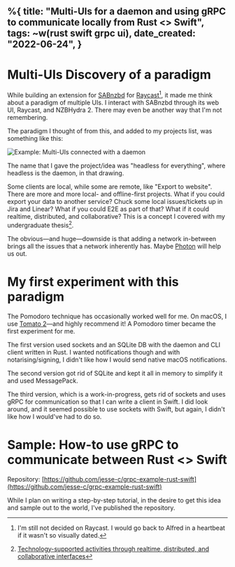%{
    title: "Multi-UIs for a daemon and using gRPC to communicate locally from Rust <> Swift",
    tags: ~w(rust swift grpc ui),
    date_created: "2022-06-24",
}
---
# Multi-UIs Discovery of a paradigm

While building an extension for [SABnzbd](https://www.raycast.com/jns/sabnzbd) for [Raycast](https://www.raycast.com)[^1], it made me think about a paradigm of multiple UIs. I interact with SABnzbd through its web UI, Raycast, and NZBHydra 2. There may even be another way that I'm not remembering.

The paradigm I thought of from this, and added to my projects list, was something like this:

![Example: Multi-UIs connected with a daemon](/images/blog/simple-map.png)

The name that I gave the project/idea was "headless for everything", where headless is the daemon, in that drawing.

Some clients are local, while some are remote, like "Export to website". There are more and more local- and offline-first projects. What if you could export your data to another service? Chuck some local issues/tickets up in Jira and Linear? What if you could E2E as part of that? What if it could realtime, distributed, and collaborative? This is a concept I covered with my undergraduate thesis[^2].

The obvious—and huge—downside is that adding a network in-between brings all the issues that a network inherently has. Maybe [Photon](https://hyperfiddle.notion.site/Demo-Photon-a-full-stack-Clojure-Script-dialect-with-compiler-managed-client-server-data-sync-57aee367c20e45b3b80366d1abe4fbc3) will help us out.

# My first experiment with this paradigm

The Pomodoro technique has occasionally worked well for me. On macOS, I use [Tomato 2](https://tomato2.app)—and highly recommend it! A Pomodoro timer became the first experiment for me.

The first version used sockets and an SQLite DB with the daemon and CLI client written in Rust. I wanted notifications though and with notarising/signing, I didn't like how I would send native macOS notifications.

The second version got rid of SQLite and kept it all in memory to simplify it and used MessagePack.

The third version, which is a work-in-progress, gets rid of sockets and uses gRPC for communication so that I can write a client in Swift. I did look around, and it seemed possible to use sockets with Swift, but again, I didn't like how I would've had to do so.

# Sample: How-to use gRPC to communicate between Rust <> Swift

Repository: [https://github.com/jesse-c/grpc-example-rust-swift](https://github.com/jesse-c/grpc-example-rust-swift)

While I plan on writing a step-by-step tutorial, in the desire to get this idea and sample out to the world, I've published the repository.

[^1]: I'm still not decided on Raycast. I would go back to Alfred in a heartbeat if it wasn't so visually dated.

[^2]: [Technology-supported activities through realtime, distributed, and collaborative interfaces](https://github.com/jesse-c/thesis)
